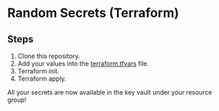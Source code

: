 # Random Secrets (Terraform)

## Steps

1. Clone this repository.
2. Add your values into the [terraform.tfvars](https://github.com/zul-m/RandomSecrets/blob/main/terraform.tfvars) file.
3. Terraform init.
4. Terraform apply.

All your secrets are now available in the key vault under your resource group!